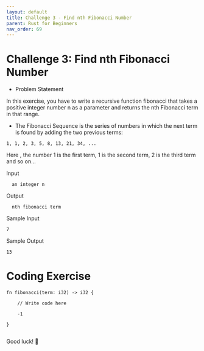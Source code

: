 ```yaml
---
layout: default
title: Challenge 3 - Find nth Fibonacci Number
parent: Rust for Beginners
nav_order: 69
---
```


# Challenge 3: Find nth Fibonacci Number

- Problem Statement 

In this exercise, you have to write a recursive function fibonacci that takes a positive integer number n as a parameter 
and returns the nth Fibonacci term in that range.

   - The Fibonacci Sequence is the series of numbers in which the next term is found by adding the two previous terms:
   
 ```  
 1, 1, 2, 3, 5, 8, 13, 21, 34, ...
 ```
 Here , the number 1 is the first term, 1 is the second term, 2 is the third term and so on…
 
 Input
 
 ```
   an integer n
 ```
 Output 
 
 ```
   nth fibonacci term
 ```
 Sample Input
 ```
 7
 ```
 Sample Output 
 
 ```
 13
 ```
 
# Coding Exercise 

```
fn fibonacci(term: i32) -> i32 {

    // Write code here

    -1

}


```

Good luck! 🤞
